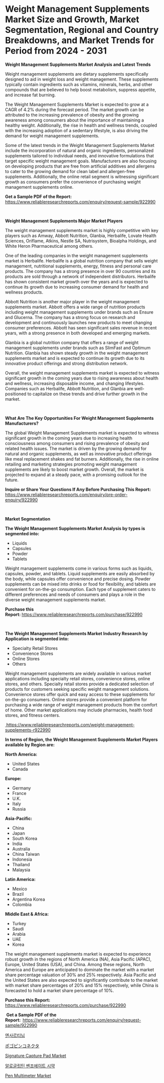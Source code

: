 <p><h1>Weight Management Supplements Market Size and Growth, Market Segmentation, Regional and Country Breakdowns, and Market Trends for Period from 2024 -  2031</h1></p><p><strong>Weight Management Supplements Market Analysis and Latest Trends</strong></p>
<p><p>Weight management supplements are dietary supplements specifically designed to aid in weight loss and weight management. These supplements typically contain ingredients such as vitamins, minerals, herbs, and other compounds that are believed to help boost metabolism, suppress appetite, and increase fat burning.</p><p>The Weight Management Supplements Market is expected to grow at a CAGR of 4.2% during the forecast period. The market growth can be attributed to the increasing prevalence of obesity and the growing awareness among consumers about the importance of maintaining a healthy weight. Additionally, the rise in health and wellness trends, coupled with the increasing adoption of a sedentary lifestyle, is also driving the demand for weight management supplements.</p><p>Some of the latest trends in the Weight Management Supplements Market include the incorporation of natural and organic ingredients, personalized supplements tailored to individual needs, and innovative formulations that target specific weight management goals. Manufacturers are also focusing on developing products that are free from artificial additives and allergens to cater to the growing demand for clean label and allergen-free supplements. Additionally, the online retail segment is witnessing significant growth as consumers prefer the convenience of purchasing weight management supplements online.</p></p>
<p><strong>Get a Sample PDF of the Report:&nbsp;</strong> <a href="https://www.reliableresearchreports.com/enquiry/request-sample/922990">https://www.reliableresearchreports.com/enquiry/request-sample/922990</a></p>
<p>&nbsp;</p>
<p><strong>Weight Management Supplements Major Market Players</strong></p>
<p><p>The weight management supplements market is highly competitive with key players such as Amway, Abbott Nutrition, Glanbia, Herbalife, Lovate Health Sciences, Oriflame, Atkins, Nestle SA, Nutrisystem, Bioalpha Holdings, and White Heron Pharmaceutical among others. </p><p>One of the leading companies in the weight management supplements market is Herbalife. Herbalife is a global nutrition company that sells weight management, nutritional supplements, energy, fitness and personal care products. The company has a strong presence in over 90 countries and its products are sold through a network of independent distributors. Herbalife has shown consistent market growth over the years and is expected to continue its growth due to increasing consumer demand for health and wellness products.</p><p>Abbott Nutrition is another major player in the weight management supplements market. Abbott offers a wide range of nutrition products including weight management supplements under brands such as Ensure and Glucerna. The company has a strong focus on research and development and continuously launches new products to meet changing consumer preferences. Abbott has seen significant sales revenue in recent years, with a strong presence in both developed and emerging markets.</p><p>Glanbia is a global nutrition company that offers a range of weight management supplements under brands such as SlimFast and Optimum Nutrition. Glanbia has shown steady growth in the weight management supplements market and is expected to continue its growth due to its innovative product offerings and strong distribution network.</p><p>Overall, the weight management supplements market is expected to witness significant growth in the coming years due to rising awareness about health and wellness, increasing disposable income, and changing lifestyles. Companies such as Herbalife, Abbott Nutrition, and Glanbia are well-positioned to capitalize on these trends and drive further growth in the market.</p></p>
<p>&nbsp;</p>
<p><strong>What Are The Key Opportunities For Weight Management Supplements Manufacturers?</strong></p>
<p><p>The global Weight Management Supplements market is expected to witness significant growth in the coming years due to increasing health consciousness among consumers and rising prevalence of obesity and related health issues. The market is driven by the growing demand for natural and organic supplements, as well as innovative product offerings like meal replacement shakes and fat burners. Additionally, the rise in online retailing and marketing strategies promoting weight management supplements are likely to boost market growth. Overall, the market is projected to expand at a steady pace, with a promising outlook for the future.</p></p>
<p><strong>Inquire or Share Your Questions If Any Before Purchasing This Report:</strong> <a href="https://www.reliableresearchreports.com/enquiry/pre-order-enquiry/922990">https://www.reliableresearchreports.com/enquiry/pre-order-enquiry/922990</a></p>
<p>&nbsp;</p>
<p><strong>Market Segmentation</strong></p>
<p><strong>The Weight Management Supplements Market Analysis by types is segmented into:</strong></p>
<p><ul><li>Liquids</li><li>Capsules</li><li>Powder</li><li>Tablets</li></ul></p>
<p><p>Weight management supplements come in various forms such as liquids, capsules, powder, and tablets. Liquid supplements are easily absorbed by the body, while capsules offer convenience and precise dosing. Powder supplements can be mixed into drinks or food for flexibility, and tablets are convenient for on-the-go consumption. Each type of supplement caters to different preferences and needs of consumers and plays a role in the diverse weight management supplements market.</p></p>
<p><strong>Purchase this Report:&nbsp;</strong><a href="https://www.reliableresearchreports.com/purchase/922990">https://www.reliableresearchreports.com/purchase/922990</a></p>
<p>&nbsp;</p>
<p><strong>The Weight Management Supplements Market Industry Research by Application is segmented into:</strong></p>
<p><ul><li>Specialty Retail Stores</li><li>Convenience Stores</li><li>Online Stores</li><li>Others</li></ul></p>
<p><p>Weight management supplements are widely available in various market applications including specialty retail stores, convenience stores, online stores, and others. Specialty retail stores provide a dedicated selection of products for customers seeking specific weight management solutions. Convenience stores offer quick and easy access to these supplements for on-the-go consumers. Online stores provide a convenient platform for purchasing a wide range of weight management products from the comfort of home. Other market applications may include pharmacies, health food stores, and fitness centers.</p></p>
<p><a href="https://www.reliableresearchreports.com/weight-management-supplements-r922990">&nbsp;https://www.reliableresearchreports.com/weight-management-supplements-r922990</a></p>
<p><strong>In terms of Region, the Weight Management Supplements Market Players available by Region are:</strong></p>
<p>
    <p> <strong> North America: </strong>
        <ul>
            <li>United States</li>
            <li>Canada</li>
        </ul>
        </p> 
    <p> <strong> Europe: </strong>
        <ul>
            <li>Germany</li>
            <li>France</li>
            <li>U.K.</li>
            <li>Italy</li>
            <li>Russia</li>
        </ul>
        </p> 
    <p> <strong> Asia-Pacific: </strong>
        <ul>
            <li>China</li>
            <li>Japan</li>
            <li>South Korea</li>
            <li>India</li>
            <li>Australia</li>
            <li>China Taiwan</li>
            <li>Indonesia</li>
            <li>Thailand</li>
            <li>Malaysia</li>
        </ul>
        </p> 
    <p> <strong> Latin America: </strong>
        <ul>
            <li>Mexico</li>
            <li>Brazil</li>
            <li>Argentina Korea</li>
            <li>Colombia</li>
        </ul>
        </p> 
    <p> <strong> Middle East & Africa: </strong>
        <ul>
            <li>Turkey</li>
            <li>Saudi</li>
            <li>Arabia</li>
            <li>UAE</li>
            <li>Korea</li>
        </ul>
    </p>
    </p>
<p><p>The weight management supplements market is expected to experience robust growth in the regions of North America (NA), Asia Pacific (APAC), Europe, United States (USA), and China. Among these regions, North America and Europe are anticipated to dominate the market with a market share percentage valuation of 30% and 25% respectively. Asia Pacific and the United States are also expected to significantly contribute to the market with market share percentages of 20% and 15% respectively, while China is forecasted to hold a market share percentage of 10%.</p></p>
<p><strong>Purchase this Report: </strong><a href="https://www.reliableresearchreports.com/purchase/922990">https://www.reliableresearchreports.com/purchase/922990</a></p>
<p>&nbsp;<strong>Get a Sample PDF of the Report:&nbsp;&nbsp;</strong><a href="https://www.reliableresearchreports.com/enquiry/request-sample/922990">https://www.reliableresearchreports.com/enquiry/request-sample/922990</a></p>
<p><strong></strong></p>
<p><p><a href="https://github.com/durgin521/Market-Research-Report-List-2/blob/main/7453537159605.md">엔사르티닙</a></p><p><a href="https://github.com/BrionnaBoyle/Market-Research-Report-List-1/blob/main/4803151149864.md">ポゴピンコネクタ</a></p><p><a href="https://github.com/khlifeservices/Market-Research-Report-List-1/blob/main/signature-capture-pad-market.md">Signature Capture Pad Market</a></p><p><a href="https://github.com/Evans21Bill/Market-Research-Report-List-1/blob/main/8509293159606.md">알로글립틴 벤조에이트 시약</a></p><p><a href="https://github.com/theanastasiyah/Market-Research-Report-List-1/blob/main/pen-multimeter-market.md">Pen Multimeter Market</a></p></p>